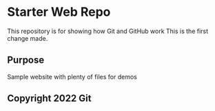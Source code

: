 # Starter Web Repo

This repository is for showing how Git and GitHub work
This is the first change made.

## Purpose

Sample website with plenty of files for demos

## Copyright 2022 Git